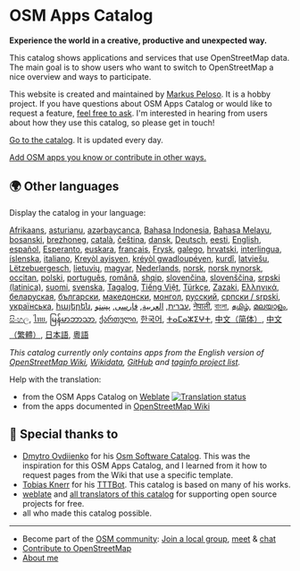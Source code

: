 # OSM Apps Catalog

**Experience the world in a creative, productive and unexpected way.**

This catalog shows applications and services that use OpenStreetMap data. The main goal is to show users who want to switch to OpenStreetMap a nice overview and ways to participate. 

This website is created and maintained by [Markus Peloso](https://zottelig.ch). It is a hobby project. If you have questions about OSM Apps Catalog or would like to request a feature, [feel free to ask](https://github.com/ToastHawaii/osm-apps-catalog/issues). I'm interested in hearing from users about how they use this catalog, so please get in touch!

[Go to the catalog](https://osm-apps.zottelig.ch). It is updated every day. 

[Add OSM apps you know or contribute in other ways.](https://wiki.openstreetmap.org/wiki/OSM_Apps_Catalog)

## 🌍 Other languages

Display the catalog in your language:

[Afrikaans](https://osm-apps.zottelig.ch/?lang=af),
[asturianu](https://osm-apps.zottelig.ch/?lang=ast),
[azərbaycanca](https://osm-apps.zottelig.ch/?lang=az),
[Bahasa Indonesia](https://osm-apps.zottelig.ch/?lang=id),
[Bahasa Melayu](https://osm-apps.zottelig.ch/?lang=ms),
[bosanski](https://osm-apps.zottelig.ch/?lang=bs),
[brezhoneg](https://osm-apps.zottelig.ch/?lang=br),
[català](https://osm-apps.zottelig.ch/?lang=ca),
[čeština](https://osm-apps.zottelig.ch/?lang=cs),
[dansk](https://osm-apps.zottelig.ch/?lang=da),
[Deutsch](https://osm-apps.zottelig.ch/?lang=de),
[eesti](https://osm-apps.zottelig.ch/?lang=et),
[English](https://osm-apps.zottelig.ch/?lang=en),
[español](https://osm-apps.zottelig.ch/?lang=es),
[Esperanto](https://osm-apps.zottelig.ch/?lang=eo),
[euskara](https://osm-apps.zottelig.ch/?lang=eu),
[français](https://osm-apps.zottelig.ch/?lang=fr),
[Frysk](https://osm-apps.zottelig.ch/?lang=fy),
[galego](https://osm-apps.zottelig.ch/?lang=gl),
[hrvatski](https://osm-apps.zottelig.ch/?lang=hr),
[interlingua](https://osm-apps.zottelig.ch/?lang=ia),
[íslenska](https://osm-apps.zottelig.ch/?lang=is),
[italiano](https://osm-apps.zottelig.ch/?lang=it),
[Kreyòl ayisyen](https://osm-apps.zottelig.ch/?lang=ht),
[kréyòl gwadloupéyen](https://osm-apps.zottelig.ch/?lang=gcf),
[kurdî](https://osm-apps.zottelig.ch/?lang=ku),
[latviešu](https://osm-apps.zottelig.ch/?lang=lv),
[Lëtzebuergesch](https://osm-apps.zottelig.ch/?lang=lb),
[lietuvių](https://osm-apps.zottelig.ch/?lang=lt),
[magyar](https://osm-apps.zottelig.ch/?lang=hu),
[Nederlands](https://osm-apps.zottelig.ch/?lang=nl),
[norsk](https://osm-apps.zottelig.ch/?lang=no),
[norsk nynorsk](https://osm-apps.zottelig.ch/?lang=nn),
[occitan](https://osm-apps.zottelig.ch/?lang=oc),
[polski](https://osm-apps.zottelig.ch/?lang=pl),
[português](https://osm-apps.zottelig.ch/?lang=pt),
[română](https://osm-apps.zottelig.ch/?lang=ro),
[shqip](https://osm-apps.zottelig.ch/?lang=sq),
[slovenčina](https://osm-apps.zottelig.ch/?lang=sk),
[slovenščina](https://osm-apps.zottelig.ch/?lang=sl),
[srpski (latinica)](https://osm-apps.zottelig.ch/?lang=sr-latn),
[suomi](https://osm-apps.zottelig.ch/?lang=fi),
[svenska](https://osm-apps.zottelig.ch/?lang=sv),
[Tagalog](https://osm-apps.zottelig.ch/?lang=tl),
[Tiếng Việt](https://osm-apps.zottelig.ch/?lang=vi),
[Türkçe](https://osm-apps.zottelig.ch/?lang=tr),
[Zazaki](https://osm-apps.zottelig.ch/?lang=diq),
[Ελληνικά](https://osm-apps.zottelig.ch/?lang=el),
[беларуская](https://osm-apps.zottelig.ch/?lang=be),
[български](https://osm-apps.zottelig.ch/?lang=bg),
[македонски](https://osm-apps.zottelig.ch/?lang=mk),
[монгол](https://osm-apps.zottelig.ch/?lang=mn),
[русский](https://osm-apps.zottelig.ch/?lang=ru),
[српски / srpski](https://osm-apps.zottelig.ch/?lang=sr),
[українська](https://osm-apps.zottelig.ch/?lang=uk),
[հայերեն](https://osm-apps.zottelig.ch/?lang=hy),
[עברית](https://osm-apps.zottelig.ch/?lang=he),
[العربية](https://osm-apps.zottelig.ch/?lang=ar),
[فارسی](https://osm-apps.zottelig.ch/?lang=fa),
[پښتو](https://osm-apps.zottelig.ch/?lang=ps),
[नेपाली](https://osm-apps.zottelig.ch/?lang=ne),
[বাংলা](https://osm-apps.zottelig.ch/?lang=bn),
[தமிழ்](https://osm-apps.zottelig.ch/?lang=ta),
[മലയാളം](https://osm-apps.zottelig.ch/?lang=ml),
[සිංහල](https://osm-apps.zottelig.ch/?lang=si),
[ไทย](https://osm-apps.zottelig.ch/?lang=th),
[မြန်မာဘာသာ](https://osm-apps.zottelig.ch/?lang=my),
[ქართული](https://osm-apps.zottelig.ch/?lang=ka),
[한국어](https://osm-apps.zottelig.ch/?lang=ko),
[ⵜⴰⵎⴰⵣⵉⵖⵜ](https://osm-apps.zottelig.ch/?lang=tzm),
[中文（简体）](https://osm-apps.zottelig.ch/?lang=zh-hans),
[中文（繁體）](https://osm-apps.zottelig.ch/?lang=zh-hant),
[日本語](https://osm-apps.zottelig.ch/?lang=ja),
[粵語](https://osm-apps.zottelig.ch/?lang=yue)

*This catalog currently only contains apps from the English version of [OpenStreetMap Wiki](https://wiki.openstreetmap.org/), [Wikidata](https://www.wikidata.org/), [GitHub](https://github.com/) and [taginfo project list](https://taginfo.openstreetmap.org/projects).*

Help with the translation:

- from the OSM Apps Catalog on [Weblate](https://hosted.weblate.org/projects/osm-apps-catalog/osm-apps-catalog) <a href="https://hosted.weblate.org/engage/osm-apps-catalog/">
  <img src="https://hosted.weblate.org/widgets/osm-apps-catalog/-/svg-badge.svg" alt="Translation status" /></a>
- from the apps documented in [OpenStreetMap Wiki](https://wiki.openstreetmap.org/wiki/Wiki_Translation)

## 🙏 Special thanks to

- [Dmytro Ovdiienko](https://sourceforge.net/u/ujos/profile/) for his [Osm Software Catalog](https://wiki.openstreetmap.org/wiki/Osm_Software_Catalog). This was the inspiration for this OSM Apps Catalog, and I learned from it how to request pages from the Wiki that use a specific template.
- [Tobias Knerr](https://wiki.openstreetmap.org/wiki/User:Tordanik) for his [TTTBot](https://wiki.openstreetmap.org/wiki/User:TTTBot). This catalog is based on many of his works.
- [weblate](https://weblate.org/) and [all translators of this catalog](https://hosted.weblate.org/user/?q=%20contributes:osm-apps-catalog) for supporting open source projects for free.
- all who made this catalog possible.

---

- Become part of the [OSM community](https://resultmaps.neis-one.org/oooc?layers=B&zoom=5&lat=47.6215&lon=7.5816&contributors=TTTTTT): [Join a local group](https://usergroups.openstreetmap.de/), [meet](https://osmcal.org/) & [chat](https://community.osm.be/)
- [Contribute to OpenStreetMap](https://wiki.openstreetmap.org/wiki/How_to_contribute)
- [About me](https://wiki.openstreetmap.org/wiki/User:ToastHawaii)
